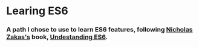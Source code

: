 # Learing ES6

### A path I chose to use to learn ES6 features, following [Nicholas Zakas's](https://github.com/nzakas) book, [Undestanding ES6](https://leanpub.com/understandinges6/read).